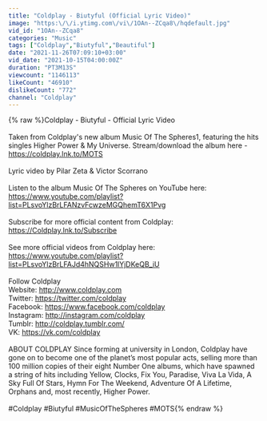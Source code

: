 ```yaml
---
title: "Coldplay - Biutyful (Official Lyric Video)"
image: "https:\/\/i.ytimg.com\/vi\/1OAn--ZCqa8\/hqdefault.jpg"
vid_id: "1OAn--ZCqa8"
categories: "Music"
tags: ["Coldplay","Biutyful","Beautiful"]
date: "2021-11-26T07:09:10+03:00"
vid_date: "2021-10-15T04:00:00Z"
duration: "PT3M13S"
viewcount: "1146113"
likeCount: "46910"
dislikeCount: "772"
channel: "Coldplay"
---
```

{% raw %}Coldplay - Biutyful - Official Lyric Video<br /><br />Taken from Coldplay's new album Music Of The Spheres1, featuring the hits singles Higher Power &amp; My Universe. Stream/download the album here - <a rel="nofollow" target="blank" href="https://coldplay.lnk.to/MOTS">https://coldplay.lnk.to/MOTS</a><br /><br />Lyric video by Pilar Zeta &amp; Victor Scorrano<br /><br />Listen to the album Music Of The Spheres on YouTube here: <br /><a rel="nofollow" target="blank" href="https://www.youtube.com/playlist?list=PLsvoYlzBrLFANzvFcwzeMGQhemT6X1Pvg">https://www.youtube.com/playlist?list=PLsvoYlzBrLFANzvFcwzeMGQhemT6X1Pvg</a><br /><br />Subscribe for more official content from Coldplay: <a rel="nofollow" target="blank" href="https://Coldplay.lnk.to/Subscribe">https://Coldplay.lnk.to/Subscribe</a>  <br /><br />See more official videos from Coldplay here:<br /><a rel="nofollow" target="blank" href="https://www.youtube.com/playlist?list=PLsvoYlzBrLFAJd4hNQSHw1lYjDKeQB_iU">https://www.youtube.com/playlist?list=PLsvoYlzBrLFAJd4hNQSHw1lYjDKeQB_iU</a><br /><br />Follow Coldplay<br />Website: <a rel="nofollow" target="blank" href="http://www.coldplay.com">http://www.coldplay.com</a><br />Twitter: <a rel="nofollow" target="blank" href="https://twitter.com/coldplay">https://twitter.com/coldplay</a><br />Facebook: <a rel="nofollow" target="blank" href="https://www.facebook.com/coldplay">https://www.facebook.com/coldplay</a><br />Instagram: <a rel="nofollow" target="blank" href="http://instagram.com/coldplay">http://instagram.com/coldplay</a><br />Tumblr: <a rel="nofollow" target="blank" href="http://coldplay.tumblr.com/">http://coldplay.tumblr.com/</a><br />VK: <a rel="nofollow" target="blank" href="https://vk.com/coldplay">https://vk.com/coldplay</a><br /><br />ABOUT COLDPLAY Since forming at university in London, Coldplay have gone on to become one of the planet’s most popular acts, selling more than 100 million copies of their eight Number One albums, which have spawned a string of hits including Yellow, Clocks, Fix You, Paradise, Viva La Vida, A Sky Full Of Stars, Hymn For The Weekend, Adventure Of A Lifetime, Orphans and, most recently, Higher Power.<br /><br />#Coldplay #Biutyful #MusicOfTheSpheres #MOTS{% endraw %}
